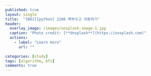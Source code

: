 ```yaml
---
published: true
layout: single
title:  "[BOJ][python] 2206 벽부수고 이동하기"
header:
  overlay_image: /images/unsplash-image-1.jpg
  caption: "Photo credit: [**Unsplash**](https://unsplash.com)"
  actions:
    - label: "Learn more"
      url: ""
      
categories: [study]
tags: [algorithm, bfs]
comments: true
---
```

